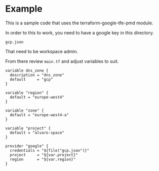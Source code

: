 # Example

This is a sample code that uses the terraform-google-tfe-pmd module.

In order to this to work, you need to have a google key in this directory.

```
gcp.json
```

That need to be workspace admin.

From there review `main.tf` and adjust variables to suit.

```
variable dns_zone {
  description = "dns_zone"
  default     = "gcp"
}

variable "region" {
  default = "europe-west4"
}

variable "zone" {
  default = "europe-west4-a"
}

variable "project" {
  default = "alvaro-space"
}

provider "google" {
  credentials = "${file("gcp.json")}"
  project     = "${var.project}"
  region      = "${var.region}"
}
```

